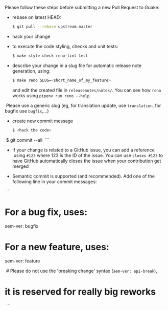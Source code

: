 Please follow these steps before submitting a new Pull Request to Guake:

- rebase on latest HEAD:

  ```bash
  $ git pull --rebase upstream master
  ```

- hack your change

- to execute the code styling, checks and unit tests:

  ```bash
  $ make style check reno-lint test
  ```

- describe your change in a slug file for automatic release note
  generation, using:

  ```bash
  $ make reno SLUG=<short_name_of_my_feature>
  ```

  and edit the created file in `releasenotes/notes/`.
  You can see how `reno` works using `pipenv run reno --help`.

  Please use a generic slug (eg, for translation update,
  use `translation`, for bugfix use `bugfix`,...)

- create new commit message

  ```bash
  $ <hack the code>
  $ git commit --all
  ```

- If your change is related to a GitHub issue, you can add a reference
  using `#123` where 123 is the ID of the issue. You can use `closes #123`
  to have GitHub automatically closes the issue when your contribution get
  merged

- Semantic commit is supported (and recommended). Add one of the following
  line in your commit messages:
  
  ```
  # For a bug fix, uses:
  sem-ver: bugfix
  
  # For a new feature, uses:
  sem-ver: feature
  
  # Please do not use the 'breaking change' syntax (`sem-ver: api-break`), 
  # it is reserved for really big reworks
  ```
